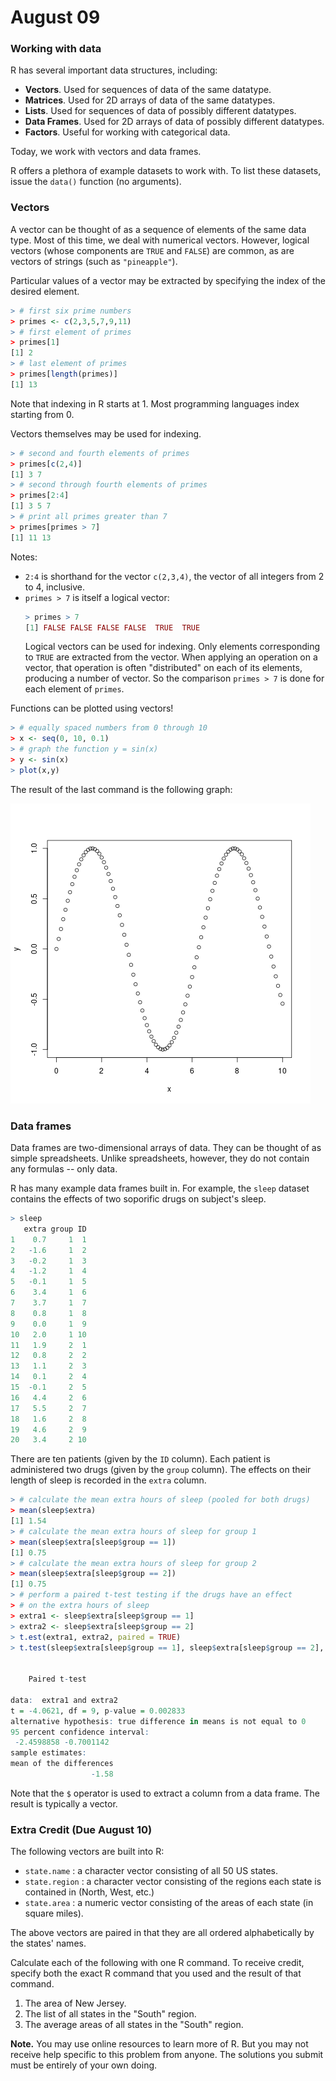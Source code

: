 # August 09

### Working with data

R has several important data structures, including:

* **Vectors**. Used for sequences of data of the same datatype.
* **Matrices**. Used for 2D arrays of data of the same datatypes.
* **Lists**. Used for sequences of data of possibly different
  datatypes.
* **Data Frames**. Used for 2D arrays of data of possibly different
  datatypes.
* **Factors**. Useful for working with categorical data.

Today, we work with vectors and data frames.

R offers a plethora of example datasets to work with. To list these
datasets, issue the `data()` function (no arguments).

### Vectors

A vector can be thought of as a sequence of elements of the same data
type. Most of this time, we deal with numerical vectors. However,
logical vectors (whose components are `TRUE` and `FALSE`) are common,
as are vectors of strings (such as `"pineapple"`).

Particular values of a vector may be extracted by specifying the index
of the desired element.

```r
> # first six prime numbers
> primes <- c(2,3,5,7,9,11)
> # first element of primes
> primes[1]
[1] 2
> # last element of primes
> primes[length(primes)]
[1] 13
```

Note that indexing in R starts at 1. Most programming languages index
starting from 0.

Vectors themselves may be used for indexing.

```r
> # second and fourth elements of primes
> primes[c(2,4)]
[1] 3 7
> # second through fourth elements of primes
> primes[2:4]
[1] 3 5 7
> # print all primes greater than 7
> primes[primes > 7]
[1] 11 13
```

Notes:

* `2:4` is shorthand for the vector `c(2,3,4)`, the vector of all
  integers from 2 to 4, inclusive.
* `primes > 7` is itself a logical vector:
   ```r
   > primes > 7
   [1] FALSE FALSE FALSE FALSE  TRUE  TRUE
   ```
   Logical vectors can be used for indexing. Only elements corresponding
   to `TRUE` are extracted from the vector. When applying an operation
   on a vector, that operation is often "distributed" on each of
   its elements, producing a number of vector. So the comparison
   `primes > 7` is done for each element of `primes`.


Functions can be plotted using vectors!

```r
> # equally spaced numbers from 0 through 10
> x <- seq(0, 10, 0.1)
> # graph the function y = sin(x)
> y <- sin(x)
> plot(x,y)
```
The result of the last command is the following graph:

![](static/sine.png)

### Data frames

Data frames are two-dimensional arrays of data. They can be thought of as
simple spreadsheets. Unlike spreadsheets, however, they do not contain
any formulas -- only data.

R has many example data frames built in. For example, the `sleep` dataset
contains the effects of two soporific drugs on subject's sleep.

```r
> sleep
   extra group ID
1    0.7     1  1
2   -1.6     1  2
3   -0.2     1  3
4   -1.2     1  4
5   -0.1     1  5
6    3.4     1  6
7    3.7     1  7
8    0.8     1  8
9    0.0     1  9
10   2.0     1 10
11   1.9     2  1
12   0.8     2  2
13   1.1     2  3
14   0.1     2  4
15  -0.1     2  5
16   4.4     2  6
17   5.5     2  7
18   1.6     2  8
19   4.6     2  9
20   3.4     2 10
```

There are ten patients (given by the `ID` column). Each patient is administered
two drugs (given by the `group` column). The effects on their length of sleep is
recorded in the `extra` column.

```r
> # calculate the mean extra hours of sleep (pooled for both drugs)
> mean(sleep$extra)
[1] 1.54
> # calculate the mean extra hours of sleep for group 1
> mean(sleep$extra[sleep$group == 1])
[1] 0.75
> # calculate the mean extra hours of sleep for group 2
> mean(sleep$extra[sleep$group == 2])
[1] 0.75
> # perform a paired t-test testing if the drugs have an effect
> # on the extra hours of sleep
> extra1 <- sleep$extra[sleep$group == 1]
> extra2 <- sleep$extra[sleep$group == 2]
> t.est(extra1, extra2, paired = TRUE)
> t.test(sleep$extra[sleep$group == 1], sleep$extra[sleep$group == 2], paired=TRUE)


	Paired t-test

data:  extra1 and extra2
t = -4.0621, df = 9, p-value = 0.002833
alternative hypothesis: true difference in means is not equal to 0
95 percent confidence interval:
 -2.4598858 -0.7001142
sample estimates:
mean of the differences 
                  -1.58
```

Note that the `$` operator is used to extract a column from a data frame. The
result is typically a vector.

### Extra Credit (Due August 10)

The following vectors are built into R:

* `state.name` : a character vector consisting of all 50 US states.
* `state.region` : a character vector consisting of the regions each state is
  contained in (North, West, etc.)
* `state.area` : a numeric vector consisting of the areas of each state (in
  square miles).

The above vectors are paired in that they are all ordered alphabetically by the
states' names.

Calculate each of the following with one R command. To receive credit, specify
both the exact R command that you used and the result of that command.


1. The area of New Jersey.
2. The list of all states in the "South" region.
2. The average areas of all states in the "South" region.

**Note.** You may use online resources to learn more of R. But you may not
receive help specific to this problem from anyone. The solutions you submit
must be entirely of your own doing.